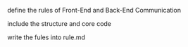 define the rules of Front-End and Back-End Communication

include the structure and core code

write the fules into rule.md
